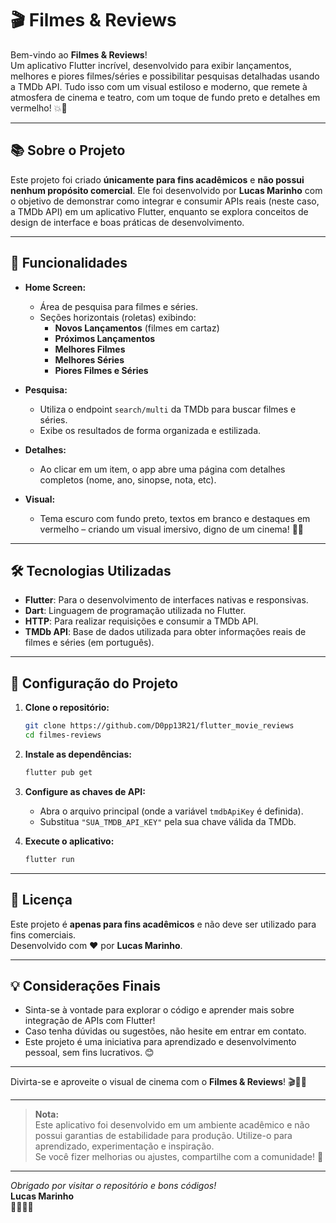 # 🎬 Filmes & Reviews

Bem-vindo ao **Filmes & Reviews**!  
Um aplicativo Flutter incrível, desenvolvido para exibir lançamentos, melhores e piores filmes/séries e possibilitar pesquisas detalhadas usando a TMDb API. Tudo isso com um visual estiloso e moderno, que remete à atmosfera de cinema e teatro, com um toque de fundo preto e detalhes em vermelho! 💥🍿

---

## 📚 Sobre o Projeto

Este projeto foi criado **únicamente para fins acadêmicos** e **não possui nenhum propósito comercial**. Ele foi desenvolvido por **Lucas Marinho** com o objetivo de demonstrar como integrar e consumir APIs reais (neste caso, a TMDb API) em um aplicativo Flutter, enquanto se explora conceitos de design de interface e boas práticas de desenvolvimento.

---

## 🚀 Funcionalidades

- **Home Screen:**
  - Área de pesquisa para filmes e séries.
  - Seções horizontais (roletas) exibindo:
    - **Novos Lançamentos** (filmes em cartaz)
    - **Próximos Lançamentos**
    - **Melhores Filmes**
    - **Melhores Séries**
    - **Piores Filmes e Séries**
  
- **Pesquisa:**
  - Utiliza o endpoint `search/multi` da TMDb para buscar filmes e séries.
  - Exibe os resultados de forma organizada e estilizada.
  
- **Detalhes:**
  - Ao clicar em um item, o app abre uma página com detalhes completos (nome, ano, sinopse, nota, etc).

- **Visual:**
  - Tema escuro com fundo preto, textos em branco e destaques em vermelho – criando um visual imersivo, digno de um cinema! 🎥✨

---

## 🛠 Tecnologias Utilizadas

- **Flutter**: Para o desenvolvimento de interfaces nativas e responsivas.
- **Dart**: Linguagem de programação utilizada no Flutter.
- **HTTP**: Para realizar requisições e consumir a TMDb API.
- **TMDb API**: Base de dados utilizada para obter informações reais de filmes e séries (em português).

---

## 🔧 Configuração do Projeto

1. **Clone o repositório:**

   ```bash
   git clone https://github.com/D0pp13R21/flutter_movie_reviews
   cd filmes-reviews
   ```

2. **Instale as dependências:**

   ```bash
   flutter pub get
   ```

3. **Configure as chaves de API:**

   - Abra o arquivo principal (onde a variável `tmdbApiKey` é definida).
   - Substitua `"SUA_TMDB_API_KEY"` pela sua chave válida da TMDb.
  
4. **Execute o aplicativo:**

   ```bash
   flutter run
   ```

---

## 📄 Licença

Este projeto é **apenas para fins acadêmicos** e não deve ser utilizado para fins comerciais.  
Desenvolvido com ❤️ por **Lucas Marinho**.

---

## 💡 Considerações Finais

- Sinta-se à vontade para explorar o código e aprender mais sobre integração de APIs com Flutter!  
- Caso tenha dúvidas ou sugestões, não hesite em entrar em contato.  
- Este projeto é uma iniciativa para aprendizado e desenvolvimento pessoal, sem fins lucrativos. 😊

---

Divirta-se e aproveite o visual de cinema com o **Filmes & Reviews**! 🎬🍿✨

---

> **Nota:**  
> Este aplicativo foi desenvolvido em um ambiente acadêmico e não possui garantias de estabilidade para produção. Utilize-o para aprendizado, experimentação e inspiração.  
> Se você fizer melhorias ou ajustes, compartilhe com a comunidade! 🚀

---

*Obrigado por visitar o repositório e bons códigos!*  
**Lucas Marinho**  
🧑‍💻💡🎥